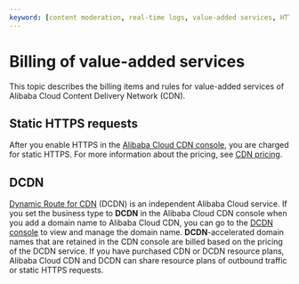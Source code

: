 ```yaml
---
keyword: [content moderation, real-time logs, value-added services, HTTPS]
---
```


# Billing of value-added services

This topic describes the billing items and rules for value-added services of Alibaba Cloud Content Delivery Network \(CDN\).

## Static HTTPS requests

After you enable HTTPS in the [Alibaba Cloud CDN console](https://cdn.console.aliyun.com), you are charged for static HTTPS. For more information about the pricing, see [CDN pricing](https://www.alibabacloud.com/zh/product/cdn/pricing).

## DCDN

[Dynamic Route for CDN]() \(DCDN\) is an independent Alibaba Cloud service. If you set the business type to **DCDN** in the Alibaba Cloud CDN console when you add a domain name to Alibaba Cloud CDN, you can go to the [DCDN console](https://dcdn.console.aliyun.com/?spm=5176.11785003.aliyun_sidebar.aliyun_sidebar_dcdn.2921142fPeink5#/overview) to view and manage the domain name. **DCDN**-accelerated domain names that are retained in the CDN console are billed based on the pricing of the DCDN service. If you have purchased CDN or DCDN resource plans, Alibaba Cloud CDN and DCDN can share resource plans of outbound traffic or static HTTPS requests.

